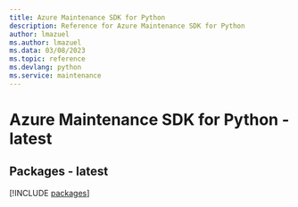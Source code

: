 ```yaml
---
title: Azure Maintenance SDK for Python
description: Reference for Azure Maintenance SDK for Python
author: lmazuel
ms.author: lmazuel
ms.data: 03/08/2023
ms.topic: reference
ms.devlang: python
ms.service: maintenance
---
```

# Azure Maintenance SDK for Python - latest
## Packages - latest
[!INCLUDE [packages](maintenance-index.md)]